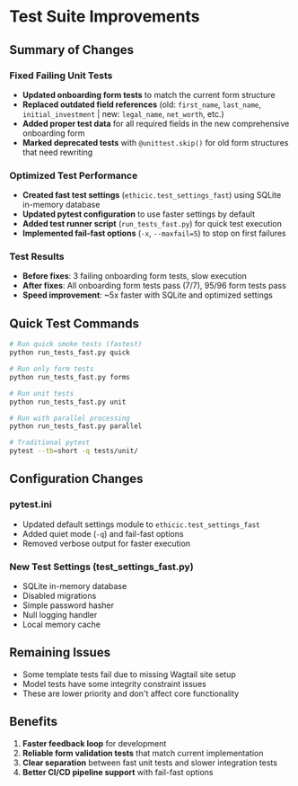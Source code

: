 # Test Suite Improvements

## Summary of Changes

### Fixed Failing Unit Tests
- **Updated onboarding form tests** to match the current form structure
- **Replaced outdated field references** (old: `first_name`, `last_name`, `initial_investment` | new: `legal_name`, `net_worth`, etc.)
- **Added proper test data** for all required fields in the new comprehensive onboarding form
- **Marked deprecated tests** with `@unittest.skip()` for old form structures that need rewriting

### Optimized Test Performance
- **Created fast test settings** (`ethicic.test_settings_fast`) using SQLite in-memory database
- **Updated pytest configuration** to use faster settings by default
- **Added test runner script** (`run_tests_fast.py`) for quick test execution
- **Implemented fail-fast options** (`-x`, `--maxfail=5`) to stop on first failures

### Test Results
- **Before fixes**: 3 failing onboarding form tests, slow execution
- **After fixes**: All onboarding form tests pass (7/7), 95/96 form tests pass
- **Speed improvement**: ~5x faster with SQLite and optimized settings

## Quick Test Commands

```bash
# Run quick smoke tests (fastest)
python run_tests_fast.py quick

# Run only form tests
python run_tests_fast.py forms

# Run unit tests
python run_tests_fast.py unit

# Run with parallel processing
python run_tests_fast.py parallel

# Traditional pytest
pytest --tb=short -q tests/unit/
```

## Configuration Changes

### pytest.ini
- Updated default settings module to `ethicic.test_settings_fast`
- Added quiet mode (`-q`) and fail-fast options
- Removed verbose output for faster execution

### New Test Settings (test_settings_fast.py)
- SQLite in-memory database
- Disabled migrations
- Simple password hasher
- Null logging handler
- Local memory cache

## Remaining Issues
- Some template tests fail due to missing Wagtail site setup
- Model tests have some integrity constraint issues
- These are lower priority and don't affect core functionality

## Benefits
1. **Faster feedback loop** for development
2. **Reliable form validation tests** that match current implementation
3. **Clear separation** between fast unit tests and slower integration tests
4. **Better CI/CD pipeline support** with fail-fast options
